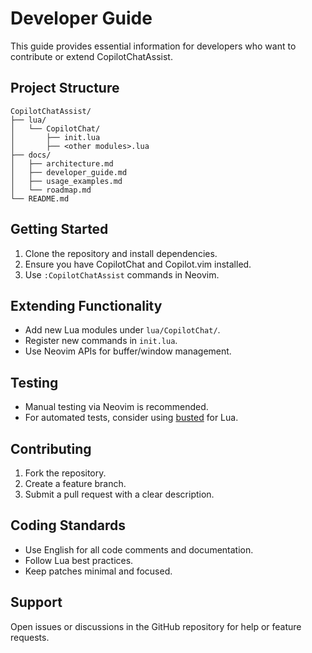 # Developer Guide

This guide provides essential information for developers who want to contribute or extend CopilotChatAssist.

## Project Structure

```
CopilotChatAssist/
├── lua/
│   └── CopilotChat/
│       ├── init.lua
│       ├── <other modules>.lua
├── docs/
│   ├── architecture.md
│   ├── developer_guide.md
│   ├── usage_examples.md
│   └── roadmap.md
└── README.md
```

## Getting Started

1. Clone the repository and install dependencies.
2. Ensure you have CopilotChat and Copilot.vim installed.
3. Use `:CopilotChatAssist` commands in Neovim.

## Extending Functionality

- Add new Lua modules under `lua/CopilotChat/`.
- Register new commands in `init.lua`.
- Use Neovim APIs for buffer/window management.

## Testing

- Manual testing via Neovim is recommended.
- For automated tests, consider using [busted](https://olivinelabs.com/busted/) for Lua.

## Contributing

1. Fork the repository.
2. Create a feature branch.
3. Submit a pull request with a clear description.

## Coding Standards

- Use English for all code comments and documentation.
- Follow Lua best practices.
- Keep patches minimal and focused.

## Support

Open issues or discussions in the GitHub repository for help or feature requests.

